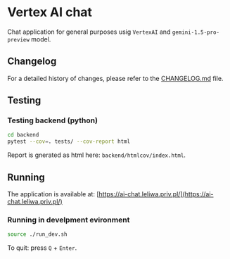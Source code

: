 # Vertex AI chat

Chat application for general purposes usig `VertexAI` and `gemini-1.5-pro-preview` model.

## Changelog

For a detailed history of changes, please refer to the [CHANGELOG.md](CHANGELOG.md) file.

## Testing

### Testing backend (python)

```bash
cd backend
pytest --cov=. tests/ --cov-report html
```

Report is gnerated as html here: `backend/htmlcov/index.html`.

## Running

The application is available at: [https://ai-chat.leliwa.priv.pl/](https://ai-chat.leliwa.priv.pl/)

### Running in develpment evironment

```bash
source ./run_dev.sh
```

To quit: press `Q` + `Enter`.
